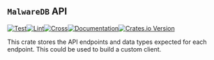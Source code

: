 ## `MalwareDB` API
[![Test](https://github.com/malwaredb/malwaredb-rs/actions/workflows/test.yml/badge.svg)](https://github.com/malwaredb/malwaredb-rs/actions/workflows/test.yml)[![Lint](https://github.com/malwaredb/malwaredb-rs/actions/workflows/lint.yml/badge.svg)](https://github.com/malwaredb/malwaredb-rs/actions/workflows/lint.yml)[![Cross](https://github.com/malwaredb/malwaredb-rs/actions/workflows/release.yml/badge.svg)](https://github.com/malwaredb/malwaredb-rs/actions/workflows/release.yml)[![Documentation](https://docs.rs/malwaredb-api/badge.svg)](https://docs.rs/malwaredb-api/)[![Crates.io Version](https://img.shields.io/crates/v/malwaredb-api)](https://crates.io/crates/malwaredb-api)

This crate stores the API endpoints and data types expected for each endpoint. This could be used to build a custom client.
